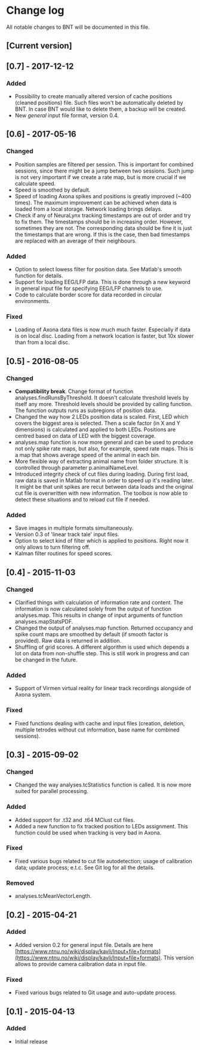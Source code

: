 # Change log
All notable changes to BNT will be documented in this file.

## [Current version]

## [0.7] - 2017-12-12

### Added
 - Possibility to create manually altered version of cache positions (cleaned positions) file. Such files won't be automatically deleted by BNT. In case BNT would like to delete them, a backup will be created.
 - New *general* input file format, version 0.4.

## [0.6] - 2017-05-16

### Changed
 - Position samples are filtered per session. This is important for combined sessions, since there might be a jump between two sessions. Such jump is not very important if we create a rate map, but is more crucial if we calculate speed.
 - Speed is smoothed by default.
 - Speed of loading Axona spikes and positions is greatly improved (~400 times). The maximum improvement can be achieved when data is loaded from a local storage. Network loading brings delays.
 - Check if any of NeuraLynx tracking timestamps are out of order and try to fix them. The timestamps should be in increasing order. However, sometimes they are not. The corresponding data should be fine it is just the timestamps that are wrong. If this is the case, then bad timestamps are replaced with an average of their neighbours.

### Added
 - Option to select lowess filter for position data. See Matlab's smooth function for details.
 - Support for loading EEG/LFP data. This is done through a new keyword in general input file for specifying EEG/LFP channels to use.
 - Code to calculate border score for data recorded in circular environments.

### Fixed
 - Loading of Axona data files is now much much faster. Especially if data is on local disc. Loading from a network location is faster, but 10x slower than from a local disc.

## [0.5] - 2016-08-05
### Changed
 - **Compatibility break**. Change format of function analyses.findRunsByThreshold. It doesn't calculate threshold levels by itself any more. Threshold levels should be provided by calling function. The function outputs runs as subregions of position data.
 - Changed the way how 2 LEDs position data is scaled. First, LED which covers the biggest area is selected. Then a scale factor (in X and Y dimensions) is calculated and applied to both LEDs. Positions are centred based on data of LED with the biggest coverage.
 - analyses.map function is now more general and can be used to produce not only spike rate maps, but also, for example, speed rate maps. This is a map that shows average speed of the animal in each bin.
 - More flexible way of extracting animal name from folder structure. It is controlled through parameter p.animalNameLevel.
 - Introduced integrity check of cut files during loading. During first load, raw data is saved in Matlab format in order to speed up it's reading later. It might be that unit spikes are recut between data loads and the original cut file is overwritten with new information. The toolbox is now able to detect these situations and to reload cut file if needed.

### Added
 - Save images in multiple formats simultaneously.
 - Version 0.3 of 'linear track tale' input files.
 - Option to select kind of filter which is applied to positions. Right now it only allows to turn filtering off.
 - Kalman filter routines for speed scores.

## [0.4] - 2015-11-03
### Changed
 - Clarified things with calculation of information rate and content. The information is now calculated solely from the output of function analyses.map. This results in change of input arguments of function analyses.mapStatsPDF.
 - Changed the output of analyses.map function. Returned occupancy and spike count maps are smoothed by default (if smooth factor is provided). Raw data is returned in addition.
 - Shuffling of grid scores. A different algorithm is used which depends a lot on data from non-shuffle step. This is still work in progress and can be changed in the future.

### Added
 - Support of Virmen virtual reality for linear track recordings alongside of Axona system.

### Fixed
 - Fixed functions dealing with cache and input files (creation, deletion, multiple tetrodes without cut information, base name for combined sessions).

## [0.3] - 2015-09-02
### Changed
 - Changed the way analyses.tcStatistics function is called. It is now more suited for parallel processing.

### Added
 - Added support for .t32 and .t64 MClust cut files.
 - Added a new function to fix tracked position to LEDs assignment. This function could be used when tracking is very bad in Axona.

### Fixed
 - Fixed various bugs related to cut file autodetection; usage of calibration data; update process; e.t.c. See Git log for all the details.

### Removed
 - analyses.tcMeanVectorLength.


## [0.2] - 2015-04-21
### Added
 - Added version 0.2 for general input file. Details are here [https://www.ntnu.no/wiki/display/kavli/Input+file+formats](https://www.ntnu.no/wiki/display/kavli/Input+file+formats). This version allows to provide camera calibration data in input file.

### Fixed
 - Fixed various bugs related to Git usage and auto-update process.


## [0.1] - 2015-04-13
### Added
 - Initial release